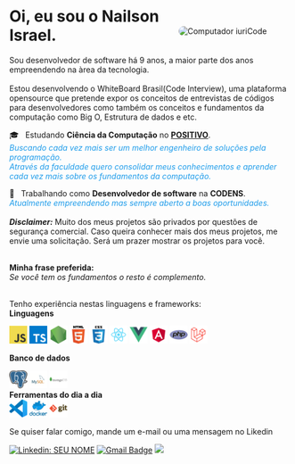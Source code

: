 <img src="https://avatars.githubusercontent.com/u/22625360?v=4" width="200px" 
style="border-radius:100px; margin-top:60px; margin-left: 30px;" max-width="400px" width="400px" align="right" alt="Computador iuriCode">

<h1>Oi, eu sou o Nailson Israel. </h1>
<p align="left"> 
  Sou desenvolvedor de software há 9 anos, a maior parte dos anos empreendendo na àrea da tecnologia.
  </br></br>
   Estou desenvolvendo o WhiteBoard Brasil(Code Interview), uma plataforma opensource que pretende expor os conceitos de entrevistas de códigos para desenvolvedores como também os conceitos e fundamentos da computação como Big O, Estrutura de dados e etc.
  </br>

🎓 &nbsp; Estudando **Ciência da Computação** no <a href="https://www.up.edu.br/processo-seletivo/graduacao-presencial/?utm_source=google-search&utm_medium=search&utm_campaign=perf_conversao_regular_marca_aquisicao_graduacao_positivo_curitiba_2022-2&utm_content=null_cpc_palavra-chave_null_null_null_texto_null_null_null"><b>POSITIVO</b></a>.
</br>
<i style="color:#1e9cea;">Buscando cada vez mais ser um melhor engenheiro de soluções pela programação. </br>Através da faculdade quero consolidar meus conhecimentos e aprender cada vez mais sobre os fundamentos da computação.</i>

💼 &nbsp; Trabalhando como **Desenvolvedor de software** na <b>CODENS</b>.
</br>
<i style="color:#1e9cea;">Atualmente empreendendo mas sempre aberto a boas oportunidades.</i>
</br></br>
<i><b>Disclaimer:</b></i> Muito dos meus projetos são privados por questões de segurança comercial. Caso queira conhecer mais dos meus projetos, me envie uma solicitação. Será um prazer mostrar os projetos para você.

</p>
</br>
<b>Minha frase preferida:</b></br>
<i>Se você tem os fundamentos o resto é complemento.</i>
</br></br>
<p align="left">

Tenho experiência nestas linguagens e frameworks:
</br>
<b>Linguagens</b>

</p>
<code><img height="32" src="https://raw.githubusercontent.com/github/explore/80688e429a7d4ef2fca1e82350fe8e3517d3494d/topics/javascript/javascript.png" alt="Javascript"/></code>
<code><img height="32" src="https://raw.githubusercontent.com/github/explore/80688e429a7d4ef2fca1e82350fe8e3517d3494d/topics/typescript/typescript.png" alt="Typescript"/></code>
<code><img height="32" src="https://raw.githubusercontent.com/github/explore/80688e429a7d4ef2fca1e82350fe8e3517d3494d/topics/nodejs/nodejs.png" alt="Nodejs"/></code>
<code><img height="32" src="https://raw.githubusercontent.com/github/explore/80688e429a7d4ef2fca1e82350fe8e3517d3494d/topics/html/html.png" alt="HTML5"/></code>
<code><img height="32" src="https://raw.githubusercontent.com/github/explore/80688e429a7d4ef2fca1e82350fe8e3517d3494d/topics/css/css.png" alt="CSS"/></code>
<code><img height="32" src="https://raw.githubusercontent.com/github/explore/80688e429a7d4ef2fca1e82350fe8e3517d3494d/topics/react/react.png" alt="React"/></code>
<code><img height="32" src="https://raw.githubusercontent.com/github/explore/80688e429a7d4ef2fca1e82350fe8e3517d3494d/topics/vue/vue.png" alt="React"/></code>
<code><img height="32" src="https://raw.githubusercontent.com/github/explore/80688e429a7d4ef2fca1e82350fe8e3517d3494d/topics/angular/angular.png" alt="Angular"/></code>
<code><img height="32" src="https://raw.githubusercontent.com/github/explore/80688e429a7d4ef2fca1e82350fe8e3517d3494d/topics/php/php.png" alt="PHP"/></code>
<code><img height="32" src="https://raw.githubusercontent.com/github/explore/80688e429a7d4ef2fca1e82350fe8e3517d3494d/topics/laravel/laravel.png" alt="LARAVEL"/></code>

<b>Banco de dados</b>

<code><img height="32" src="https://raw.githubusercontent.com/github/explore/80688e429a7d4ef2fca1e82350fe8e3517d3494d/topics/postgresql/postgresql.png" alt="PostegreSQL"/></code>
<code><img height="32" src="https://raw.githubusercontent.com/github/explore/80688e429a7d4ef2fca1e82350fe8e3517d3494d/topics/mysql/mysql.png" alt="MySQL"/></code>
<code><img height="32" src="https://raw.githubusercontent.com/github/explore/80688e429a7d4ef2fca1e82350fe8e3517d3494d/topics/mongodb/mongodb.png" alt="MongoDB"/></code>
</br>
<b>Ferramentas do dia a dia</b>
</br>
<code><img height="32" src="https://raw.githubusercontent.com/github/explore/80688e429a7d4ef2fca1e82350fe8e3517d3494d/topics/visual-studio-code/visual-studio-code.png" alt="VScode"/></code>
<code><img height="32" src="https://raw.githubusercontent.com/github/explore/80688e429a7d4ef2fca1e82350fe8e3517d3494d/topics/docker/docker.png" alt="Docker"/></code>
<code><img height="32" src="https://raw.githubusercontent.com/github/explore/80688e429a7d4ef2fca1e82350fe8e3517d3494d/topics/git/git.png" alt="Git"/></code>

<p align="left">
Se quiser falar comigo, mande um e-mail ou uma mensagem no Likedin
</p>

[![Linkedin: SEU NOME](https://img.shields.io/badge/-Nailson%20Israel-blue?style=flat-square&logo=Linkedin&logoColor=white&link=LINK-DO-SEU-LINKEDIN)](LINK-DO-SEU-LINKEDIN)
[![Gmail Badge](https://img.shields.io/badge/-nailson@codens.com.br-006bed?style=flat-square&logo=Gmail&logoColor=white&link=mailto:SEU-EMAIL)](mailto:SEU-EMAIL)
<a href="nailson@gmail.com" alt="Gmail"> <img src="https://img.shields.io/badge/-Gmail-FF0000?style=flat-square&labelColor=FF0000&logo=gmail&logoColor=white&link=LINK-DO-SEU-EMAIL" /></a>
